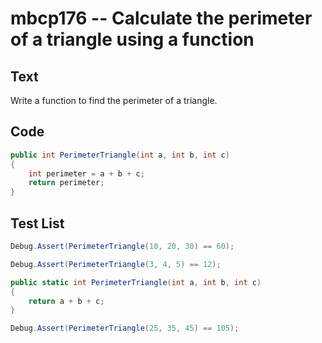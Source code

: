 # mbcp176 -- Calculate the perimeter of a triangle using a function

## Text

Write a function to find the perimeter of a triangle.

## Code

```csharp
public int PerimeterTriangle(int a, int b, int c)
{
    int perimeter = a + b + c;
    return perimeter;
}
```

## Test List

```csharp
Debug.Assert(PerimeterTriangle(10, 20, 30) == 60);
```

```csharp
Debug.Assert(PerimeterTriangle(3, 4, 5) == 12);

public static int PerimeterTriangle(int a, int b, int c)
{
    return a + b + c;
}
```

```csharp
Debug.Assert(PerimeterTriangle(25, 35, 45) == 105);
```
